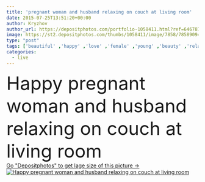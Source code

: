 ```yaml
---
title: 'pregnant woman and husband relaxing on couch at living room'
date: 2015-07-25T13:51:20+00:00
author: Kryzhov
author_url: https://depositphotos.com/portfolio-1058411.html?ref=64678756
image: https://st2.depositphotos.com/thumbs/1058411/image/7858/78589094/api_thumb_450.jpg?forcejpeg=true
type: "post"
tags: ['beautiful' ,'happy' ,'love' ,'female' ,'young' ,'beauty' ,'relaxation' ,'happiness' ,'joy' ,'cheerful' ,'comfortable' ,'Enjoyment' ,'family' ,'male' ,'care' ,'man' ,'lying' ,'resting' ,'relax' ,'interior' ,'home' ,'couple' ,'two' ,'woman' ,'together' ,'belly' ,'stomach' ,'charming' ,'baby' ,'mother' ,'parent' ,'sofa' ,'birth' ,'husband' ,'father' ,'feeling' ,'married' ,'couch' ,'tummy' ,'relationship' ,'anticipation' ,'pregnant' ,'pregnancy' ,'unborn' ,'parenthood' ,'expecting' ,'maternity' ,'Living Room' ]
categories: 
  - live
---
```

<div aling="center">
            <font size="60"> Happy pregnant woman and husband relaxing on couch at living room</font>   
</div>
<div>
    <a href='https://st2.depositphotos.com/thumbs/1058411/image/7858/78589094/api_thumb_450.jpg?forcejpeg=true?ref=64678756' target=_blank > Go "Depositphotos" to get lage size of this picture ->
        <img href='https://st2.depositphotos.com/thumbs/1058411/image/7858/78589094/api_thumb_450.jpg?forcejpeg=true?ref=64678756' src='https://st2.depositphotos.com/1058411/7858/i/950/depositphotos_78589094-stock-photo-pregnant-woman-and-husband-relaxing.jpg?forcejpeg=true' alt='Happy pregnant woman and husband relaxing on couch at living room' >
    </a>
</div>
